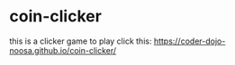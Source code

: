 # coin-clicker
this is a clicker game to play click this: https://coder-dojo-noosa.github.io/coin-clicker/
